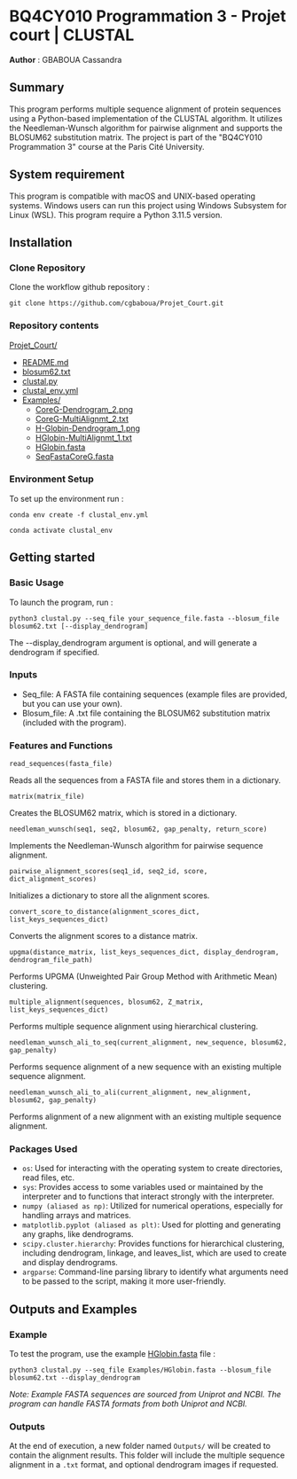 # BQ4CY010 Programmation 3 - Projet court | CLUSTAL
**Author** : GBABOUA Cassandra

## Summary 
This program performs multiple sequence alignment of protein sequences using a Python-based implementation of the CLUSTAL algorithm. It utilizes the Needleman-Wunsch algorithm for pairwise alignment and supports the BLOSUM62 substitution matrix. The project is part of the "BQ4CY010 Programmation 3" course at the Paris Cité University.

## System requirement
This program is compatible with macOS and UNIX-based operating systems. Windows users can run this project using Windows Subsystem for Linux (WSL).
This program require a Python 3.11.5 version.

## Installation

### Clone Repository

Clone the workflow github repository :

`git clone https://github.com/cgbaboua/Projet_Court.git`

### Repository contents 
[Projet_Court/](https://github.com/cgbaboua/Projet_Court)
  - [README.md](https://github.com/cgbaboua/Projet_Court/blob/main/README.md)
  - [blosum62.txt](https://github.com/cgbaboua/Projet_Court/blob/main/blosum62.txt)
  - [clustal.py](https://github.com/cgbaboua/Projet_Court/blob/main/clustal.py)
  - [clustal_env.yml](https://github.com/cgbaboua/Projet_Court/blob/main/clustal_env.yml)
  - [Examples/](https://github.com/cgbaboua/Projet_Court/tree/main/Examples)
    - [CoreG-Dendrogram_2.png](https://github.com/cgbaboua/Projet_Court/blob/main/Examples/CoreG-Dendrogram_2.png)
    - [CoreG-MultiAlignmt_2.txt](https://github.com/cgbaboua/Projet_Court/blob/main/Examples/CoreG-MultiAlignmt_2.txt)
    - [H-Globin-Dendrogram_1.png](https://github.com/cgbaboua/Projet_Court/blob/main/Examples/H-Globin-Dendrogram_1.png)
    - [HGlobin-MultiAlignmt_1.txt](https://github.com/cgbaboua/Projet_Court/blob/main/Examples/HGlobin-MultiAlignmt_1.txt)
    - [HGlobin.fasta](https://github.com/cgbaboua/Projet_Court/blob/main/Examples/HGlobin.fasta)
    - [SeqFastaCoreG.fasta](https://github.com/cgbaboua/Projet_Court/blob/main/Examples/SeqFastaCoreG.fasta)
  
### Environment Setup

To set up the environment run :

`conda env create -f clustal_env.yml`

`conda activate clustal_env`


## Getting started

### Basic Usage
To launch the program, run : 

`python3 clustal.py --seq_file your_sequence_file.fasta --blosum_file blosum62.txt [--display_dendrogram]`

The --display_dendrogram argument is optional, and will generate a dendrogram if specified.

### Inputs 

- Seq_file: A FASTA file containing sequences (example files are provided, but you can use your own).
- Blosum_file: A .txt file containing the BLOSUM62 substitution matrix (included with the program).

### Features and Functions

`read_sequences(fasta_file)`

  Reads all the sequences from a FASTA file and stores them in a dictionary.

`matrix(matrix_file)`

  Creates the BLOSUM62 matrix, which is stored in a dictionary.

`needleman_wunsch(seq1, seq2, blosum62, gap_penalty, return_score)`

  Implements the Needleman-Wunsch algorithm for pairwise sequence alignment.

`pairwise_alignment_scores(seq1_id, seq2_id, score, dict_alignment_scores)`

  Initializes a dictionary to store all the alignment scores.

`convert_score_to_distance(alignment_scores_dict, list_keys_sequences_dict)`

  Converts the alignment scores to a distance matrix.

`upgma(distance_matrix, list_keys_sequences_dict, display_dendrogram, dendrogram_file_path)`

  Performs UPGMA (Unweighted Pair Group Method with Arithmetic Mean) clustering.

`multiple_alignment(sequences, blosum62, Z_matrix, list_keys_sequences_dict)`

  Performs multiple sequence alignment using hierarchical clustering.

`needleman_wunsch_ali_to_seq(current_alignment, new_sequence, blosum62, gap_penalty)`

  Performs sequence alignment of a new sequence with an existing multiple sequence alignment.

`needleman_wunsch_ali_to_ali(current_alignment, new_alignment, blosum62, gap_penalty)`
  
  Performs alignment of a new alignment with an existing multiple sequence alignment.


### Packages Used 
- `os`: Used for interacting with the operating system to create directories, read files, etc.
- `sys`: Provides access to some variables used or maintained by the interpreter and to functions that interact strongly with the interpreter.
- `numpy (aliased as np)`: Utilized for numerical operations, especially for handling arrays and matrices.
- `matplotlib.pyplot (aliased as plt)`: Used for plotting and generating any graphs, like dendrograms.
- `scipy.cluster.hierarchy`: Provides functions for hierarchical clustering, including dendrogram, linkage, and leaves_list, which are used to create and display dendrograms.
- `argparse`: Command-line parsing library to identify what arguments need to be passed to the script, making it more user-friendly.

## Outputs and Examples

### Example

To test the program, use the example [HGlobin.fasta](https://github.com/cgbaboua/Projet_Court/blob/main/Examples/HGlobin.fasta) file :

`python3 clustal.py --seq_file Examples/HGlobin.fasta --blosum_file blosum62.txt --display_dendrogram`

*Note: Example FASTA sequences are sourced from Uniprot and NCBI. The program can handle FASTA formats from both Uniprot and NCBI.*

### Outputs 

At the end of execution, a new folder named `Outputs/` will be created to contain the alignment results. This folder will include the multiple sequence alignment in a `.txt` format, and optional dendrogram images if requested.






